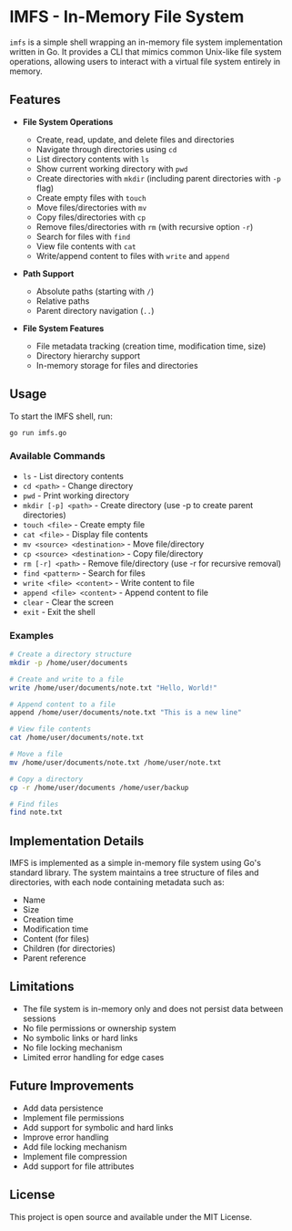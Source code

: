 # IMFS - In-Memory File System

`imfs` is a simple shell wrapping an in-memory file system implementation written in Go. It provides a CLI that mimics common Unix-like file system operations, allowing users to interact with a virtual file system entirely in memory.

## Features

- **File System Operations**
  - Create, read, update, and delete files and directories
  - Navigate through directories using `cd`
  - List directory contents with `ls`
  - Show current working directory with `pwd`
  - Create directories with `mkdir` (including parent directories with `-p` flag)
  - Create empty files with `touch`
  - Move files/directories with `mv`
  - Copy files/directories with `cp`
  - Remove files/directories with `rm` (with recursive option `-r`)
  - Search for files with `find`
  - View file contents with `cat`
  - Write/append content to files with `write` and `append`

- **Path Support**
  - Absolute paths (starting with `/`)
  - Relative paths
  - Parent directory navigation (`..`)

- **File System Features**
  - File metadata tracking (creation time, modification time, size)
  - Directory hierarchy support
  - In-memory storage for files and directories

## Usage

To start the IMFS shell, run:

```bash
go run imfs.go
```

### Available Commands

- `ls` - List directory contents
- `cd <path>` - Change directory
- `pwd` - Print working directory
- `mkdir [-p] <path>` - Create directory (use -p to create parent directories)
- `touch <file>` - Create empty file
- `cat <file>` - Display file contents
- `mv <source> <destination>` - Move file/directory
- `cp <source> <destination>` - Copy file/directory
- `rm [-r] <path>` - Remove file/directory (use -r for recursive removal)
- `find <pattern>` - Search for files
- `write <file> <content>` - Write content to file
- `append <file> <content>` - Append content to file
- `clear` - Clear the screen
- `exit` - Exit the shell

### Examples

```bash
# Create a directory structure
mkdir -p /home/user/documents

# Create and write to a file
write /home/user/documents/note.txt "Hello, World!"

# Append content to a file
append /home/user/documents/note.txt "This is a new line"

# View file contents
cat /home/user/documents/note.txt

# Move a file
mv /home/user/documents/note.txt /home/user/note.txt

# Copy a directory
cp -r /home/user/documents /home/user/backup

# Find files
find note.txt
```

## Implementation Details

IMFS is implemented as a simple in-memory file system using Go's standard library. The system maintains a tree structure of files and directories, with each node containing metadata such as:

- Name
- Size
- Creation time
- Modification time
- Content (for files)
- Children (for directories)
- Parent reference

## Limitations

- The file system is in-memory only and does not persist data between sessions
- No file permissions or ownership system
- No symbolic links or hard links
- No file locking mechanism
- Limited error handling for edge cases

## Future Improvements

- Add data persistence
- Implement file permissions
- Add support for symbolic and hard links
- Improve error handling
- Add file locking mechanism
- Implement file compression
- Add support for file attributes

## License

This project is open source and available under the MIT License. 